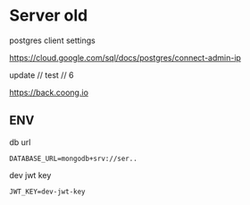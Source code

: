 # Server old

postgres client settings

https://cloud.google.com/sql/docs/postgres/connect-admin-ip

update // test // 6

https://back.coong.io

<!-- version flag a -->

## ENV
db url
```dotenv
DATABASE_URL=mongodb+srv://ser..
```

dev jwt key
```dotenv
JWT_KEY=dev-jwt-key
```
